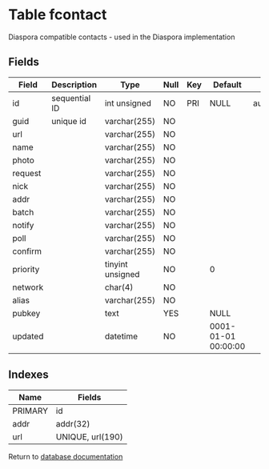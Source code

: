 Table fcontact
===========

Diaspora compatible contacts - used in the Diaspora implementation

Fields
------

| Field    | Description   | Type             | Null | Key | Default             | Extra          |
| -------- | ------------- | ---------------- | ---- | --- | ------------------- | -------------- |
| id       | sequential ID | int unsigned     | NO   | PRI | NULL                | auto_increment |
| guid     | unique id     | varchar(255)     | NO   |     |                     |                |
| url      |               | varchar(255)     | NO   |     |                     |                |
| name     |               | varchar(255)     | NO   |     |                     |                |
| photo    |               | varchar(255)     | NO   |     |                     |                |
| request  |               | varchar(255)     | NO   |     |                     |                |
| nick     |               | varchar(255)     | NO   |     |                     |                |
| addr     |               | varchar(255)     | NO   |     |                     |                |
| batch    |               | varchar(255)     | NO   |     |                     |                |
| notify   |               | varchar(255)     | NO   |     |                     |                |
| poll     |               | varchar(255)     | NO   |     |                     |                |
| confirm  |               | varchar(255)     | NO   |     |                     |                |
| priority |               | tinyint unsigned | NO   |     | 0                   |                |
| network  |               | char(4)          | NO   |     |                     |                |
| alias    |               | varchar(255)     | NO   |     |                     |                |
| pubkey   |               | text             | YES  |     | NULL                |                |
| updated  |               | datetime         | NO   |     | 0001-01-01 00:00:00 |                |

Indexes
------------

| Name | Fields |
|------|---------|
| PRIMARY | id |
| addr | addr(32) |
| url | UNIQUE, url(190) |


Return to [database documentation](help/database)
